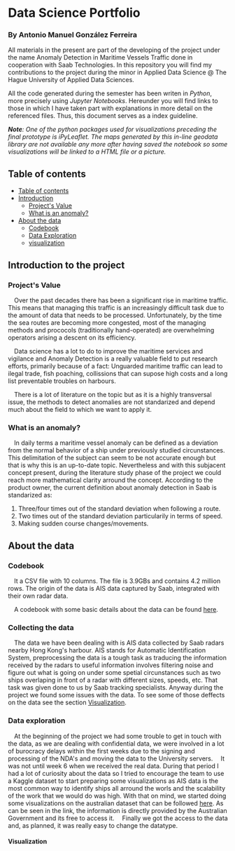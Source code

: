 # Data Science Portfolio
### By Antonio Manuel González Ferreira

All materials in the present are part of the developing of the project under the name Anomaly Detection in Maritime Vessels Traffic done in cooperation with Saab Technologies. In this repository you will find my contributions to the  project during the minor in Applied Data Science @ The Hague University of Applied Data Sciences. 

All the code generated during the semester has been writen in _Python_, more precisely using _Jupyter Notebooks_. Hereunder you will find links to those in which I have taken part with explanations in more detail on the referenced files. Thus, this document serves as a index guideline.

_**Note**: One of the python packages used for visualizations preceding the final prototype is _iPyLeaflet_. The maps generated by this in-line geodata library are not available any more after having saved the notebook so some visualizations will be linked to a HTML file or a picture._

## Table of contents
   * [Table of contents](#table-of-contents)
   * [Introduction](#Introduction-to-the-project)
      * [Project's Value](#projects-value)
      * [What is an anomaly?](#what-is-an-anomaly)
   * [About the data](#about-the-data)
      * [Codebook](#codebook)
      * [Data Exploration](#data-exploration)
       * [visualization](#visualization)
## Introduction to the project
### Project's Value
&emsp;Over the past decades there has been a significant rise in maritime traffic. This means that managing this traffic is an increasingly difficult task due to the amount of data that needs to be processed. Unfortunately, by the time the sea routes are becoming more congested, most of the managing methods and prococols (traditionally hand-operated) are overwhelming operators arising a descent on its efficiency.

&emsp;Data science has a lot to do to improve the maritime services and vigilance and Anomaly Detection is a really valuable field to put research efforts, primarily because of a fact: Unguarded maritime traffic can lead to ilegal trade, fish poaching, collissions that can supose high costs and a long list preventable troubles on harbours.</p>

&emsp;There is a lot of literature on the topic but as it is a highly transversal issue, the methods to detect anomalies are not standarized and depend much about the field to which we want to apply it.

### What is an anomaly?

&emsp;In daily terms a maritime vessel anomaly can be defined as a deviation from the normal behavior of a ship under previously studied circunstances. This delimitation of the subject can seem to be not accurate enough but that is why this is an up-to-date topic. Nevertheless and with this subjacent concept present, during the literature study phase of the project we could reach more mathematical clarity arround the concept. According to the product owner, the current definition about anomaly detection in Saab is standarized as:

1. Three/four times out of the standard deviation when following a route.
2. Two times out of the standard deviation particularily in terms of speed.
3. Making sudden course changes/movements.

## About the data
### Codebook
&emsp;It a CSV file with 10 columns. The file is 3.9GBs and contains 4.2 million rows. The origin of the data is AIS data captured by Saab, integrated with their own radar data.

&emsp;A codebook with some basic details about the data can be found [here](https://github.com/antoniomgf1998/Portfolio/blob/master/Codebook.ipynb).

### Collecting the data

&emsp;The data we have been dealing with is AIS data collected by Saab radars nearby Hong Kong's harbour. AIS stands for Automatic Identification System, preprocessing the data is a tough task as traducing the information received by the radars to useful information involves filtering noise and figure out what is going on under some spetial circunstances such as two ships overlaping in front of a radar with different sizes, speeds, etc. That task was given done to us by Saab tracking specialists. Anyway during the project we found some issues with the data. To see some of those deffects on the data see the section [Visualization](#visualization).

### Data exploration

&emsp;At the beginning of the project we had some trouble to get in touch with the data, as we are dealing with confidential data, we were involved in a lot of burocracy delays within the first weeks due to the signing and processing of the NDA's and moving the data to the University servers. 
&emsp;It was not until week 6 when we received the real data. During that period I had a lot of curiosity about the data so I tried to encourage the team to use a Kaggle dataset to start preparing some visualizations as AIS data is the most common way to identify ships all arround the worls and the scalability of the work that we would do was high. With that on mind, we started doing some visualizations on the australian dataset that can be followed [here](https://www.operations.amsa.gov.au/Spatial/DataServices/DigitalData). As can be seen in the link, the information is directly provided by the Australian Government and its free to access it. 
&emsp;Finally we got the access to the data and, as planned, it was really easy to change the datatype.
#### Visualization

